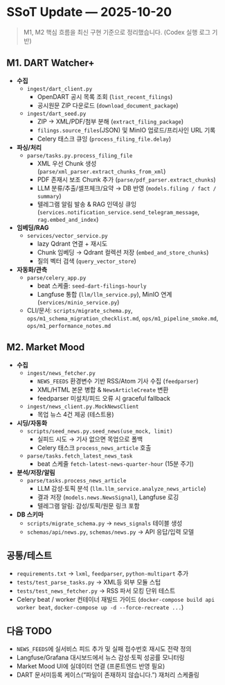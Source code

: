 # SSoT Update — 2025-10-20

> M1, M2 핵심 흐름을 최신 구현 기준으로 정리했습니다. (Codex 실행 로그 기반)

## M1. DART Watcher+

- **수집**  
  - `ingest/dart_client.py`  
    - OpenDART 공시 목록 조회 (`list_recent_filings`)  
    - 공시원문 ZIP 다운로드 (`download_document_package`)  
  - `ingest/dart_seed.py`  
    - ZIP → XML/PDF/첨부 분해 (`extract_filing_package`)  
    - `filings.source_files`(JSON) 및 MinIO 업로드/프리사인 URL 기록  
    - Celery 태스크 큐잉 (`process_filing_file.delay`)
- **파싱/처리**  
  - `parse/tasks.py.process_filing_file`  
    - XML 우선 Chunk 생성 (`parse/xml_parser.extract_chunks_from_xml`)  
    - PDF 존재시 보조 Chunk 추가 (`parse/pdf_parser.extract_chunks`)  
    - LLM 분류/추출/셀프체크/요약 → DB 반영 (`models.filing / fact / summary`)  
    - 텔레그램 알림 발송 & RAG 인덱싱 큐잉 (`services.notification_service.send_telegram_message`, `rag.embed_and_index`)
- **임베딩/RAG**  
  - `services/vector_service.py`  
    - lazy Qdrant 연결 + 재시도  
    - Chunk 임베딩 → Qdrant 컬렉션 저장 (`embed_and_store_chunks`)  
    - 질의 벡터 검색 (`query_vector_store`)
- **자동화/관측**  
  - `parse/celery_app.py`  
    - beat 스케줄: `seed-dart-filings-hourly`  
    - Langfuse 통합 (`llm/llm_service.py`), MinIO 연계 (`services/minio_service.py`)  
  - CLI/문서: `scripts/migrate_schema.py`, `ops/m1_schema_migration_checklist.md`, `ops/m1_pipeline_smoke.md`, `ops/m1_performance_notes.md`

## M2. Market Mood

- **수집**  
  - `ingest/news_fetcher.py`  
    - `NEWS_FEEDS` 환경변수 기반 RSS/Atom 기사 수집 (`feedparser`)  
    - XML/HTML 본문 병합 & `NewsArticleCreate` 변환  
    - feedparser 미설치/피드 오류 시 graceful fallback
  - `ingest/news_client.py.MockNewsClient`  
    - 목업 뉴스 4건 제공 (테스트용)
- **시딩/자동화**  
  - `scripts/seed_news.py.seed_news(use_mock, limit)`  
    - 실피드 시도 → 기사 없으면 목업으로 폴백  
    - Celery 태스크 `process_news_article` 호출  
  - `parse/tasks.fetch_latest_news_task`  
    - beat 스케줄 `fetch-latest-news-quarter-hour` (15분 주기)
- **분석/저장/알림**  
  - `parse/tasks.process_news_article`  
    - LLM 감성·토픽 분석 (`llm.llm_service.analyze_news_article`)  
    - 결과 저장 (`models.news.NewsSignal`), Langfuse 로깅  
    - 텔레그램 알림: 감성/토픽/원문 링크 포함
- **DB 스키마**  
  - `scripts/migrate_schema.py` → `news_signals` 테이블 생성  
  - `schemas/api/news.py`, `schemas/news.py` → API 응답/입력 모델

## 공통/테스트

- `requirements.txt` → `lxml`, `feedparser`, `python-multipart` 추가  
- `tests/test_parse_tasks.py` → XML등 외부 모듈 스텁  
- `tests/test_news_fetcher.py` → RSS 파서 모킹 단위 테스트  
- Celery beat / worker 컨테이너 재빌드 가이드 (`docker-compose build api worker beat`, `docker-compose up -d --force-recreate ...`)

## 다음 TODO

- `NEWS_FEEDS`에 실서비스 피드 추가 및 실패 접수번호 재시도 전략 정의  
- Langfuse/Grafana 대시보드에서 뉴스 감성·토픽 성공률 모니터링  
- Market Mood UI에 실데이터 연결 (프론트엔드 반영 필요)  
- DART 문서미등록 케이스(“파일이 존재하지 않습니다.”) 재처리 스케줄링
